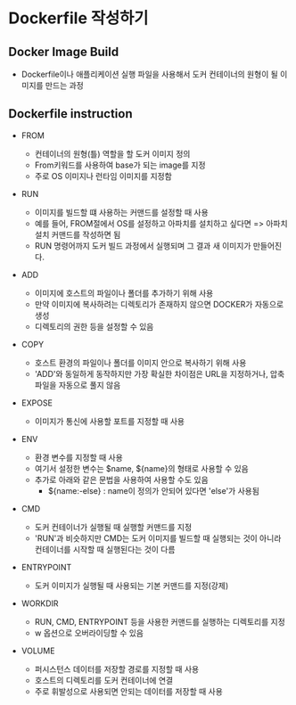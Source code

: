 # Dockerfile 작성하기

## Docker Image Build
- Dockerfile이나 애플리케이션 실행 파일을 사용해서 도커 컨테이너의 원형이 될 이미지를 만드는 과정

## Dockerfile instruction
- FROM
  - 컨테이너의 원형(틀) 역할을 할 도커 이미지 정의
  - From키워드를 사용하여 base가 되는 image를 지정 
  - 주로 OS 이미지나 런타임 이미지를 지정함

- RUN
  - 이미지를 빌드할 떄 사용하는 커맨드를 설정할 때 사용
  - 예를 들어, FROM절에서 OS를 설정하고 아파치를 설치하고 싶다면 => 아파치 설치 커맨드를 작성하면 됨
  - RUN 명령어까지 도커 빌드 과정에서 실행되며 그 결과 새 이미지가 만들어진다.

- ADD
  - 이미지에 호스트의 파일이나 폴더를 추가하기 위해 사용
  - 만약 이미지에 복사하려는 디렉토리가 존재하지 않으면 DOCKER가 자동으로 생성
  - 디렉토리의 권한 등을 설정할 수 있음

- COPY
  - 호스트 환경의 파일이나 폴더를 이미지 안으로 복사하기 위해 사용
  - 'ADD'와 동일하게 동작하지만 가장 확실한 차이점은 URL을 지정하거나, 압축파일을 자동으로 풀지 않음

- EXPOSE
  -  이미지가 통신에 사용할 포트를 지정할 때 사용

- ENV
  - 환경 변수를 지정할 때 사용
  - 여기서 설정한 변수는 $name, ${name}의 형태로 사용할 수 있음
  - 추가로 아래와 같은 문법을 사용하여 사용할 수도 있음
    - ${name:-else} : name이 정의가 안되어 있다면 'else'가 사용됨
- CMD
  - 도커 컨테이너가 실행될 때 실행할 커맨드를 지정
  - 'RUN'과 비슷하지만 CMD는 도커 이미지를 빌드할 때 실행되는 것이 아니라 컨테이너를 시작할 때 실행된다는 것이 다름

- ENTRYPOINT
  - 도커 이미지가 실행될 때 사용되는 기본 커맨드를 지정(강제)

- WORKDIR
  - RUN, CMD, ENTRYPOINT 등을 사용한 커맨드를 실행하는 디렉토리를 지정
  - w 옵션으로 오버라이딩할 수 있음

- VOLUME
  - 퍼시스턴스 데이터를 저장할 경로를 지정할 때 사용
  - 호스트의 디렉토리를 도커 컨테이너에 연결 
  - 주로 휘발성으로 사용되면 안되는 데이터를 저장할 때 사용